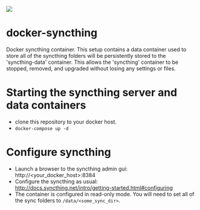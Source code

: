 [![](https://badge.imagelayers.io/derektamsen/syncthing:latest.svg)](https://imagelayers.io/?images=derektamsen/syncthing:latest 'Get your own badge on imagelayers.io')

# docker-syncthing
Docker syncthing container. This setup contains a data container used to store
all of the syncthing folders will be persistently stored to the 'syncthing-data'
container. This allows the 'syncthing' container to be stopped, removed, and
upgraded without losing any settings or files.

# Starting the syncthing server and data containers
- clone this repository to your docker host.
- `docker-compose up -d`

# Configure syncthing
- Launch a browser to the syncthing admin gui: http://<your_docker_host>:8384
- Configure the syncthing as usual: http://docs.syncthing.net/intro/getting-started.html#configuring
- The container is configured in read-only mode. You will need to set all of the
  sync folders to `/data/<some_sync_dir>`.
